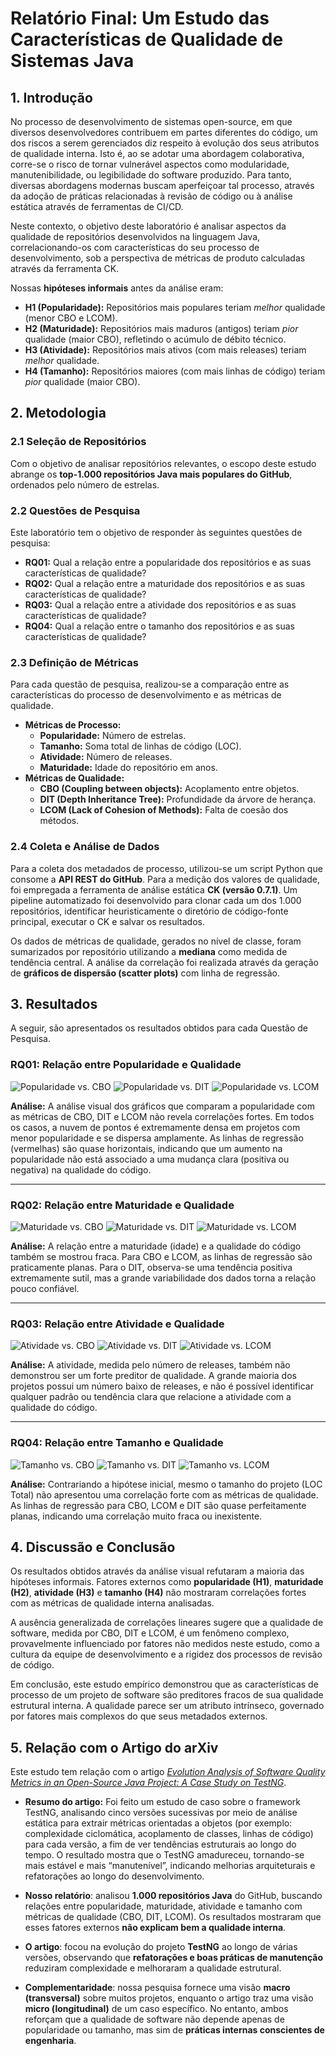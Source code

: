 # Relatório Final: Um Estudo das Características de Qualidade de Sistemas Java

## 1. Introdução

No processo de desenvolvimento de sistemas open-source, em que diversos desenvolvedores contribuem em partes diferentes do código, um dos riscos a serem gerenciados diz respeito à evolução dos seus atributos de qualidade interna. Isto é, ao se adotar uma abordagem colaborativa, corre-se o risco de tornar vulnerável aspectos como modularidade, manutenibilidade, ou legibilidade do software produzido. Para tanto, diversas abordagens modernas buscam aperfeiçoar tal processo, através da adoção de práticas relacionadas à revisão de código ou à análise estática através de ferramentas de CI/CD.

Neste contexto, o objetivo deste laboratório é analisar aspectos da qualidade de repositórios desenvolvidos na linguagem Java, correlacionando-os com características do seu processo de desenvolvimento, sob a perspectiva de métricas de produto calculadas através da ferramenta CK.

Nossas **hipóteses informais** antes da análise eram:
- **H1 (Popularidade):** Repositórios mais populares teriam *melhor* qualidade (menor CBO e LCOM).
- **H2 (Maturidade):** Repositórios mais maduros (antigos) teriam *pior* qualidade (maior CBO), refletindo o acúmulo de débito técnico.
- **H3 (Atividade):** Repositórios mais ativos (com mais releases) teriam *melhor* qualidade.
- **H4 (Tamanho):** Repositórios maiores (com mais linhas de código) teriam *pior* qualidade (maior CBO).

## 2. Metodologia

### 2.1 Seleção de Repositórios
Com o objetivo de analisar repositórios relevantes, o escopo deste estudo abrange os **top-1.000 repositórios Java mais populares do GitHub**, ordenados pelo número de estrelas.

### 2.2 Questões de Pesquisa
Este laboratório tem o objetivo de responder às seguintes questões de pesquisa:
- **RQ01:** Qual a relação entre a popularidade dos repositórios e as suas características de qualidade?
- **RQ02:** Qual a relação entre a maturidade dos repositórios e as suas características de qualidade?
- **RQ03:** Qual a relação entre a atividade dos repositórios e as suas características de qualidade?
- **RQ04:** Qual a relação entre o tamanho dos repositórios e as suas características de qualidade?

### 2.3 Definição de Métricas
Para cada questão de pesquisa, realizou-se a comparação entre as características do processo de desenvolvimento e as métricas de qualidade.
* **Métricas de Processo:**
    * **Popularidade:** Número de estrelas.
    * **Tamanho:** Soma total de linhas de código (LOC).
    * **Atividade:** Número de releases.
    * **Maturidade:** Idade do repositório em anos.
* **Métricas de Qualidade:**
    * **CBO (Coupling between objects):** Acoplamento entre objetos.
    * **DIT (Depth Inheritance Tree):** Profundidade da árvore de herança.
    * **LCOM (Lack of Cohesion of Methods):** Falta de coesão dos métodos.

### 2.4 Coleta e Análise de Dados
Para a coleta dos metadados de processo, utilizou-se um script Python que consome a **API REST do GitHub**. Para a medição dos valores de qualidade, foi empregada a ferramenta de análise estática **CK (versão 0.7.1)**. Um pipeline automatizado foi desenvolvido para clonar cada um dos 1.000 repositórios, identificar heuristicamente o diretório de código-fonte principal, executar o CK e salvar os resultados.

Os dados de métricas de qualidade, gerados no nível de classe, foram sumarizados por repositório utilizando a **mediana** como medida de tendência central. A análise da correlação foi realizada através da geração de **gráficos de dispersão (scatter plots)** com linha de regressão.

## 3. Resultados

A seguir, são apresentados os resultados obtidos para cada Questão de Pesquisa.

### RQ01: Relação entre Popularidade e Qualidade

![Popularidade vs. CBO](../graficos/RQ01_Popularidade_cbo_median.png)
![Popularidade vs. DIT](../graficos/RQ01_Popularidade_dit_median.png)
![Popularidade vs. LCOM](../graficos/RQ01_Popularidade_lcom_median.png)

**Análise:** A análise visual dos gráficos que comparam a popularidade com as métricas de CBO, DIT e LCOM não revela correlações fortes. Em todos os casos, a nuvem de pontos é extremamente densa em projetos com menor popularidade e se dispersa amplamente. As linhas de regressão (vermelhas) são quase horizontais, indicando que um aumento na popularidade não está associado a uma mudança clara (positiva ou negativa) na qualidade do código.

---

### RQ02: Relação entre Maturidade e Qualidade

![Maturidade vs. CBO](../graficos/RQ02_Maturidade_cbo_median.png)
![Maturidade vs. DIT](../graficos/RQ02_Maturidade_dit_median.png)
![Maturidade vs. LCOM](../graficos/RQ02_Maturidade_lcom_median.png)

**Análise:** A relação entre a maturidade (idade) e a qualidade do código também se mostrou fraca. Para CBO e LCOM, as linhas de regressão são praticamente planas. Para o DIT, observa-se uma tendência positiva extremamente sutil, mas a grande variabilidade dos dados torna a relação pouco confiável.

---

### RQ03: Relação entre Atividade e Qualidade

![Atividade vs. CBO](../graficos/RQ03_Atividade_cbo_median.png)
![Atividade vs. DIT](../graficos/RQ03_Atividade_dit_median.png)
![Atividade vs. LCOM](../graficos/RQ03_Atividade_lcom_median.png)

**Análise:** A atividade, medida pelo número de releases, também não demonstrou ser um forte preditor de qualidade. A grande maioria dos projetos possui um número baixo de releases, e não é possível identificar qualquer padrão ou tendência clara que relacione a atividade com a qualidade do código.

---

### RQ04: Relação entre Tamanho e Qualidade

![Tamanho vs. CBO](../graficos/RQ04_Tamanho_cbo_median.png)
![Tamanho vs. DIT](../graficos/RQ04_Tamanho_dit_median.png)
![Tamanho vs. LCOM](../graficos/RQ04_Tamanho_lcom_median.png)

**Análise:** Contrariando a hipótese inicial, mesmo o tamanho do projeto (LOC Total) não apresentou uma correlação forte com as métricas de qualidade. As linhas de regressão para CBO, LCOM e DIT são quase perfeitamente planas, indicando uma correlação muito fraca ou inexistente.

## 4. Discussão e Conclusão

Os resultados obtidos através da análise visual refutaram a maioria das hipóteses informais. Fatores externos como **popularidade (H1)**, **maturidade (H2)**, **atividade (H3)** e **tamanho (H4)** não mostraram correlações fortes com as métricas de qualidade interna analisadas.

A ausência generalizada de correlações lineares sugere que a qualidade de software, medida por CBO, DIT e LCOM, é um fenômeno complexo, provavelmente influenciado por fatores não medidos neste estudo, como a cultura da equipe de desenvolvimento e a rigidez dos processos de revisão de código.

Em conclusão, este estudo empírico demonstrou que as características de processo de um projeto de software são preditores fracos de sua qualidade estrutural interna. A qualidade parece ser um atributo intrínseco, governado por fatores mais complexos do que seus metadados externos.

## 5. Relação com o Artigo do arXiv

Este estudo tem relação com o artigo [*Evolution Analysis of Software Quality Metrics in an Open-Source Java Project: A Case Study on TestNG*](https://arxiv.org/pdf/2505.22884).  

- **Resumo do artigo:** Foi feito um estudo de caso sobre o framework TestNG, analisando cinco versões sucessivas por meio de análise estática para extrair métricas orientadas a objetos (por exemplo: complexidade ciclomática, acoplamento de classes, linhas de código) para cada versão, a fim de ver tendências estruturais ao longo do tempo. O resultado mostra que o TestNG amadureceu, tornando-se mais estável e mais “manutenível”, indicando melhorias arquiteturais e refatorações ao longo do desenvolvimento.

- **Nosso relatório**: analisou **1.000 repositórios Java** do GitHub, buscando relações entre popularidade, maturidade, atividade e tamanho com métricas de qualidade (CBO, DIT, LCOM). Os resultados mostraram que esses fatores externos **não explicam bem a qualidade interna**.  

- **O artigo**: focou na evolução do projeto **TestNG** ao longo de várias versões, observando que **refatorações e boas práticas de manutenção** reduziram complexidade e melhoraram a qualidade estrutural.  

- **Complementaridade**: nossa pesquisa fornece uma visão **macro (transversal)** sobre muitos projetos, enquanto o artigo traz uma visão **micro (longitudinal)** de um caso específico. No entanto, ambos reforçam que a qualidade de software não depende apenas de popularidade ou tamanho, mas sim de **práticas internas conscientes de engenharia**.
